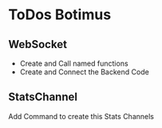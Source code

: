 # ToDos Botimus

## WebSocket

- Create and Call named functions
- Create and Connect the Backend Code

## StatsChannel

Add Command to create this Stats Channels
